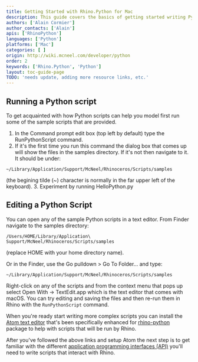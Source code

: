 ```yaml
---
title: Getting Started with Rhino.Python for Mac
description: This guide covers the basics of getting started writing Python in Rhino for Mac.
authors: ['Alain Cormier']
author_contacts: ['Alain']
apis: ['RhinoPython']
languages: ['Python']
platforms: ['Mac']
categories: [ ]
origin: http://wiki.mcneel.com/developer/python
order: 2
keywords: ['Rhino.Python', 'Python']
layout: toc-guide-page
TODO: 'needs update, adding more resource links, etc.'
---
```


## Running a Python script

To get acquainted with how Python scripts can help you model first run some of the sample scripts that are provided.

  1. In the Command prompt edit box (top left by default) type the RunPythonScript command.
  2. If it's the first time you run this command the dialog box that comes up will show the files in the samples directory.  If it's not then navigate to it.  It should be under:
  ```
  ~/Library/Application/Support/McNeel/Rhinoceros/Scripts/samples
  ```
  (the begining tilde (~) character is normally in the far upper left of the keyboard).
  3. Experiment by running HelloPython.py

## Editing a Python Script

You can open any of the sample Python scripts in a text editor. From Finder navigate to the samples directory:

```
/Users/HOME/Library/Application\ Support/McNeel/Rhinoceros/Scripts/samples
```
(replace HOME with your home directory name).

Or in the Finder, use the Go pulldown > Go To Folder... and type:

```
~/Library/Application/Support/McNeel/Rhinoceros/Scripts/samples
```

Right-click on any of the scripts and from the context menu that pops up select Open With -> TextEdit.app which is the text editor that comes with macOS.  You can try editing and saving the files and then re-run them in Rhino with the `RunPythonScript` command.

When you're ready start writing more complex scripts you can install the [Atom text editor](https://atom.io/packages/rhino-python) that's been specifically enhanced for <a href="https://atom.io/packages/rhino-python" target="_blank">rhino-python</a> package to help with scripts that will be run by Rhino.

After you've followed the above links and setup Atom the next step is to get familiar with the different [application programming interfaces (API)](../apis-for-python/) you'll need to write scripts that interact with Rhino.
